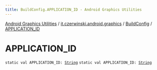 ```yaml
---
title: BuildConfig.APPLICATION_ID - Android Graphics Utilities
---
```


[Android Graphics Utilities](../../index.html) / [it.czerwinski.android.graphics](../index.html) / [BuildConfig](index.html) / [APPLICATION_ID](./-a-p-p-l-i-c-a-t-i-o-n_-i-d.html)

# APPLICATION_ID

`static val APPLICATION_ID: `[`String`](https://kotlinlang.org/api/latest/jvm/stdlib/kotlin/-string/index.html)
`static val APPLICATION_ID: `[`String`](https://kotlinlang.org/api/latest/jvm/stdlib/kotlin/-string/index.html)